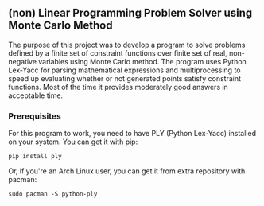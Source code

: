 ## (non) Linear Programming Problem Solver using Monte Carlo Method

The purpose of this project was to develop a program to solve problems defined by a finite set of constraint functions over finite set of real, non-negative variables using Monte Carlo method.
The program uses Python Lex-Yacc for parsing mathematical expressions and multiprocessing to speed up evaluating whether or not generated points satisfy constraint functions.
Most of the time it provides moderately good answers in acceptable time.

### Prerequisites

For this program to work, you need to have PLY (Python 
Lex-Yacc) installed on your system. You can get it with pip:
```
pip install ply
```

Or, if you're an Arch Linux user, you can get it from extra 
repository with pacman:
```
sudo pacman -S python-ply
```
